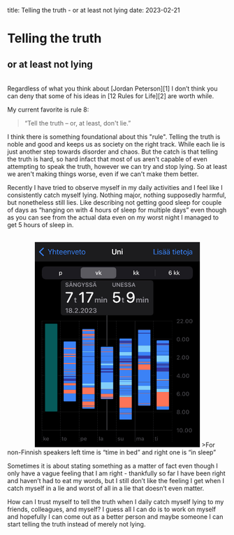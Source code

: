 title: Telling the truth - or at least not lying
date: 2023-02-21
# Telling the truth
## or at least not lying
<br>
Regardless of what you think about [Jordan Peterson][1] I don’t think you can deny that some of his ideas in [12 Rules for Life][2] are worth while.

My current favorite is rule 8:

>“Tell the truth – or, at least, don't lie.”

I think there is something foundational about this "rule". Telling the truth is noble and good and keeps us as society on the right track. While each lie is just another step towards disorder and chaos. But the catch is that telling the truth is hard, so hard infact that most of us aren't capable of even attempting to speak the truth, however we can try and stop lying. So at least we aren't making things worse, even if we can't make them better.

Recently I have tried to observe myself in my daily activities and I feel like I consistently catch myself lying. Nothing major, nothing supposedly harmful, but nonetheless still lies. Like describing not getting good sleep for couple of days as “hanging on with 4 hours of sleep for multiple days” even though as you can see from the actual data even on my worst night I managed to get 5 hours of sleep in.

<br>
<img style="width:75%;margin-left:12.5%;" src="/img/sleep.jpeg">
>For non-Finnish speakers left time is “time in bed” and right one is “in sleep”

Sometimes it is about stating something as a matter of fact even though I only have a vague feeling that I am right - thankfully so far I have been right and haven’t had to eat my words, but I still don’t like the feeling I get when I catch myself in a lie and worst of all in a lie that doesn’t even matter.

How can I trust myself to tell the truth when I daily catch myself lying to my friends, colleagues, and myself? I guess all I can do is to work on myself and hopefully I can come out as a better person and maybe someone I can start telling the truth instead of merely not lying.


[1]: https://en.wikipedia.org/wiki/Jordan_Peterson "Jordan Peterson - Wikipedia"
[2]: https://en.wikipedia.org/wiki/12_Rules_for_Life "12 Rules for Life - Wikipedia"
